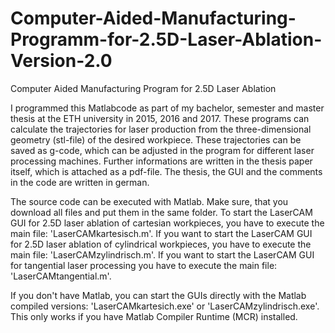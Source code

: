 # Computer-Aided-Manufacturing-Programm-for-2.5D-Laser-Ablation-Version-2.0

Computer Aided Manufacturing Program for 2.5D Laser Ablation

I programmed this Matlabcode as part of my bachelor, semester and master thesis at the ETH university in 2015, 2016 and 2017. These programs can calculate the trajectories for laser production from the three-dimensional geometry (stl-file) of the desired workpiece. These trajectories can be saved as g-code, which can be adjusted in the program for different laser processing machines. Further informations are written in the thesis paper itself, which is attached as a pdf-file. The thesis, the GUI and the comments in the code are written in german.

The source code can be executed with Matlab. Make sure, that you download all files and put them in the same folder. To start the LaserCAM GUI for 2.5D laser ablation of cartesian workpieces, you have to execute the main file: 'LaserCAMkartesisch.m'. If you want to start the LaserCAM GUI for 2.5D laser ablation of cylindrical workpieces, you have to execute the main file: 'LaserCAMzylindrisch.m'. If you want to start the LaserCAM GUI for tangential laser processing you have to execute the main file: 'LaserCAMtangential.m'.

If you don't have Matlab, you can start the GUIs directly with the Matlab compiled versions: 'LaserCAMkartesich.exe' or 'LaserCAMzylindrisch.exe'. This only works if you have Matlab Compiler Runtime (MCR) installed.
